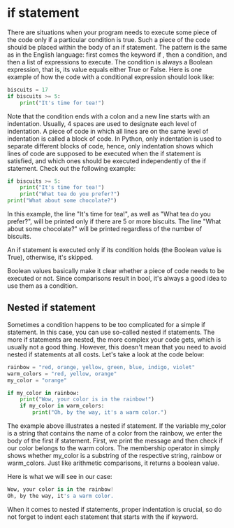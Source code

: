 # if statement
There are situations when your program needs to execute some piece of the code only if a particular condition is true. Such a piece of the code should be placed within the body of an if statement. The pattern is the same as in the English language: first comes the keyword if , then a condition, and then a list of expressions to execute. The condition is always a Boolean expression, that is, its value equals either True or False. Here is one example of how the code with a conditional expression should look like:

```python
biscuits = 17
if biscuits >= 5:
    print("It's time for tea!")
```

Note that the condition ends with a colon and a new line starts with an indentation. Usually, 4 spaces are used to designate each level of indentation. A piece of code in which all lines are on the same level of indentation is called a block of code. In Python, only indentation is used to separate different blocks of code, hence, only indentation shows which lines of code are supposed to be executed when the if statement is satisfied, and which ones should be executed independently of the if statement. Check out the following example:

```python
if biscuits >= 5:
    print("It's time for tea!")
    print("What tea do you prefer?")
print("What about some chocolate?")
```
In this example, the line "It's time for tea!", as well as "What tea do you prefer?", will be printed only if there are 5 or more biscuits. The line "What about some chocolate?" will be printed regardless of the number of biscuits.

An if statement is executed only if its condition holds (the Boolean value is True), otherwise, it's skipped.

Boolean values basically make it clear whether a piece of code needs to be executed or not. Since comparisons result in bool, it's always a good idea to use them as a condition.

## Nested if statement
Sometimes a condition happens to be too complicated for a simple if statement. In this case, you can use so-called nested if statements. The more if statements are nested, the more complex your code gets, which is usually not a good thing. However, this doesn't mean that you need to avoid nested if statements at all costs. Let's take a look at the code below:

```python
rainbow = "red, orange, yellow, green, blue, indigo, violet"
warm_colors = "red, yellow, orange"
my_color = "orange"

if my_color in rainbow:
    print("Wow, your color is in the rainbow!")
    if my_color in warm_colors:
        print("Oh, by the way, it's a warm color.")
```

The example above illustrates a nested if statement. If the variable my_color is a string that contains the name of a color from the rainbow, we enter the body of the first if statement. First, we print the message and then check if our color belongs to the warm colors. The membership operator in simply shows whether my_color is a substring of the respective string, rainbow or warm_colors. Just like arithmetic comparisons, it returns a boolean value.

Here is what we will see in our case:

```python
Wow, your color is in the rainbow!
Oh, by the way, it's a warm color.
```
When it comes to nested if statements, proper indentation is crucial, so do not forget to indent each statement that starts with the if keyword.


